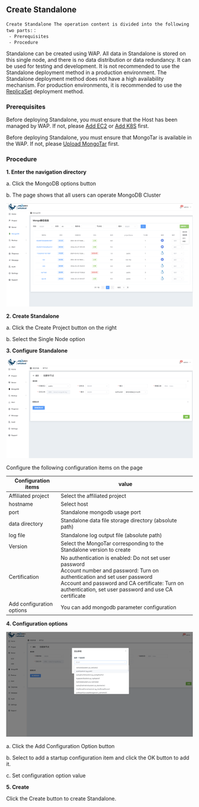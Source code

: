 ## Create Standalone

```
Create Standalone The operation content is divided into the following two parts:：
 - Prerequisites
 - Procedure
```

Standalone can be created using WAP. All data in Standalone is stored on this single node, and there is no data distribution or data redundancy. It can be used for testing and development. It is not recommended to use the Standalone deployment method in a production environment. The Standalone deployment method does not have a high availability mechanism. For production environments, it is recommended to use the [ReplicaSet](CreateReplicaSet.md) deployment method.

### Prerequisites

Before deploying Standalone, you must ensure that the Host has been managed by WAP. If not, please [Add EC2](../../Server/EC2.md) or [Add K8S](../../Server/K8S.md) first.

Before deploying Standalone, you must ensure that MongoTar is available in the WAP. If not, please [Upload MongoTar](../../Settings/UploadMongoDBTARfile.md) first.

### Procedure

**1. Enter the navigation directory**

a. Click the MongoDB options button

b. The page shows that all users can operate MongoDB Cluster

![1](../../../../../images/whalealPlatformImages/mongodb.png)

**2. Create Standalone**

a. Click the Create Project button on the right

b. Select the Single Node option

**3. Configure Standalone**

![1](../../../../../images/whalealPlatformImages/1mongodb.png)

Configure the following configuration items on the page

| Configuration items       | value                                                        |
| ------------------------- | ------------------------------------------------------------ |
| Affiliated project        | Select the affiliated project                                |
| hostname                  | Select host                                                  |
| port                      | Standalone mongodb usage port                                |
| data directory            | Standalone data file storage directory (absolute path)       |
| log file                  | Standalone log output file (absolute path)                   |
| Version                   | Select the MongoTar corresponding to the Standalone version to create |
| Certification             | No authentication is enabled: Do not set user password <br/>Account number and password: Turn on authentication and set user password <br/>Account and password and CA certificate: Turn on authentication, set user password and use CA certificate |
| Add configuration options | You can add mongodb parameter configuration                  |

**4. Configuration options**

![1](../../../../../images/whalealPlatformImages/CreateStandalone2.png)

a. Click the Add Configuration Option button

b. Select to add a startup configuration item and click the OK button to add it.

c. Set configuration option value

**5. Create**

Click the Create button to create Standalone.

